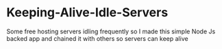 # Keeping-Alive-Idle-Servers
Some free hosting servers idling frequently so I made this simple Node Js backed app and chained it with others so servers can keep alive
